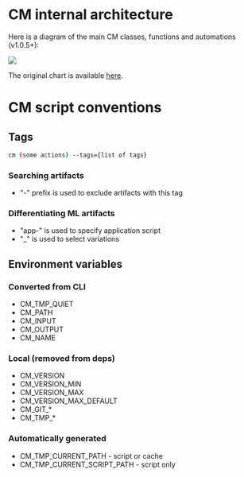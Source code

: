 # CM internal architecture

Here is a diagram of the main CM classes, functions and automations (v1.0.5+):

![](https://cKnowledge.org/images/cm-diagram-v0.7.24.png)

The original chart is available [here](https://lucid.app/lucidchart/d95cf6bb-9beb-435b-80c0-1a7140dcf7ae/edit?invitationId=inv_4d177cce-595a-4a4a-8194-69abee06d2c7).


# CM script conventions

## Tags

```bash
cm (some actions) --tags={list of tags}
```

### Searching artifacts

* "-" prefix is used to exclude artifacts with this tag

### Differentiating ML artifacts

* "app-" is used to specify application script
* "_" is used to select variations


## Environment variables

### Converted from CLI

* CM_TMP_QUIET
* CM_PATH
* CM_INPUT
* CM_OUTPUT
* CM_NAME

### Local (removed from deps)

* CM_VERSION
* CM_VERSION_MIN
* CM_VERSION_MAX
* CM_VERSION_MAX_DEFAULT
* CM_GIT_*
* CM_TMP_*

### Automatically generated

* CM_TMP_CURRENT_PATH - script or cache
* CM_TMP_CURRENT_SCRIPT_PATH - script only

